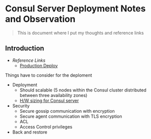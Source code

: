 # Consul Server Deployment Notes and Observation
> This is document where I put my thoughts and reference links

## Introduction
* _Reference Links_
    * [Production Deploy](https://learn.hashicorp.com/tutorials/consul/deployment-overview?in=consul/production-deploy)

Things have to consider for the deploment
* Deployment
   * Should scalable (5 nodes within the Consul cluster distributed between three availability zones)
   * [H/W sizing for Consul server](https://learn.hashicorp.com/tutorials/consul/reference-architecture?in=consul/production-deploy#hardware-sizing-for-consul-servers)
* Security
   * Secure gossip communication with encryption
   * Secure agent communication with TLS encryption
   * ACL
   * Access Control privileges
* Back and restore

